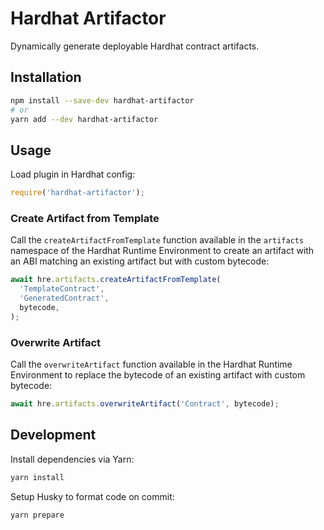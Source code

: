 # Hardhat Artifactor

Dynamically generate deployable Hardhat contract artifacts.

## Installation

```bash
npm install --save-dev hardhat-artifactor
# or
yarn add --dev hardhat-artifactor
```

## Usage

Load plugin in Hardhat config:

```javascript
require('hardhat-artifactor');
```

### Create Artifact from Template

Call the `createArtifactFromTemplate` function available in the `artifacts` namespace of the Hardhat Runtime Environment to create an artifact with an ABI matching an existing artifact but with custom bytecode:

```javascript
await hre.artifacts.createArtifactFromTemplate(
  'TemplateContract',
  'GeneratedContract',
  bytecode,
);
```

### Overwrite Artifact

Call the `overwriteArtifact` function available in the Hardhat Runtime Environment to replace the bytecode of an existing artifact with custom bytecode:

```javascript
await hre.artifacts.overwriteArtifact('Contract', bytecode);
```

## Development

Install dependencies via Yarn:

```bash
yarn install
```

Setup Husky to format code on commit:

```bash
yarn prepare
```
